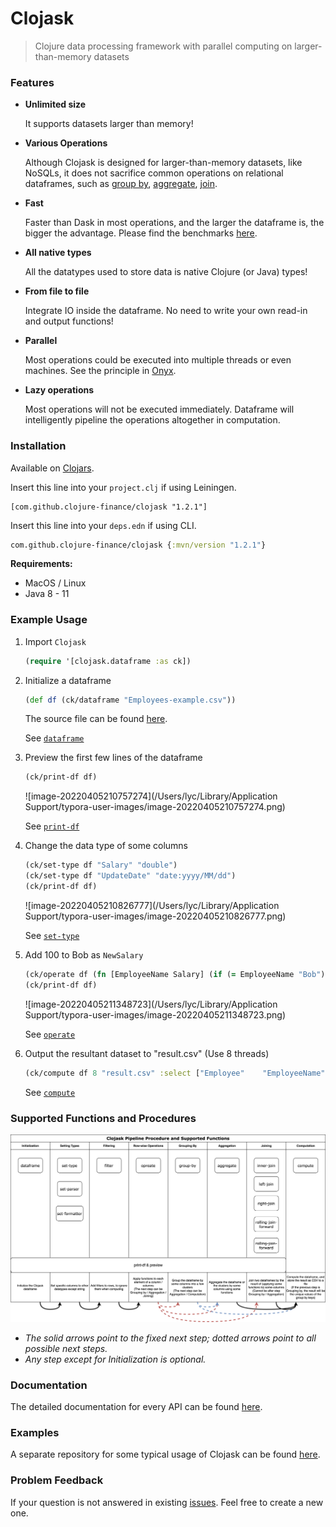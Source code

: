 # Clojask
> Clojure data processing framework with parallel computing on larger-than-memory datasets

### Features

- **Unlimited size**

  It supports datasets larger than memory!

- **Various Operations**

  Although Clojask is designed for larger-than-memory datasets, like NoSQLs, it does not sacrifice common operations on relational dataframes, such as [group by](https://clojure-finance.github.io/clojask-website/posts-output/API/#group-by), [aggregate](https://clojure-finance.github.io/clojask-website/posts-output/API/#aggregate), [join](https://clojure-finance.github.io/clojask-website/posts-output/API/#inner-join--left-join--right-join).

- **Fast**

  Faster than Dask in most operations, and the larger the dataframe is, the bigger the advantage. Please find the benchmarks [here](https://clojure-finance.github.io/clojask-website/pages-output/about/#benchmarks).

- **All native types**

  All the datatypes used to store data is native Clojure (or Java) types!

- **From file to file**

  Integrate IO inside the dataframe. No need to write your own read-in and output functions!

- **Parallel**

  Most operations could be executed into multiple threads or even machines. See the principle in [Onyx](http://www.onyxplatform.org/).

- **Lazy operations**

  Most operations will not be executed immediately. Dataframe will intelligently pipeline the operations altogether in computation.

### Installation

Available on [Clojars](https://clojars.org/com.github.clojure-finance/clojask). 

Insert this line into your `project.clj` if using Leiningen.

```
[com.github.clojure-finance/clojask "1.2.1"]
```

Insert this line into your `deps.edn` if using CLI.

```clojure
com.github.clojure-finance/clojask {:mvn/version "1.2.1"}
```

**Requirements:**

- MacOS / Linux
- Java 8 - 11

### Example Usage

1. Import `Clojask`

   ```clojure
   (require '[clojask.dataframe :as ck])
   ```

2. Initialize a dataframe

   ```clojure
   (def df (ck/dataframe "Employees-example.csv"))
   ```

   The source file can be found [here](https://github.com/clojure-finance/clojask/blob/1.x.x/test/clojask/Employees-example.csv).

   See [`dataframe`](https://clojure-finance.github.io/clojask-website/posts-output/API/#dataframe)

3. Preview the first few lines of the dataframe

   ```clojure
   (ck/print-df df)
   ```

   ![image-20220405210757274](/Users/lyc/Library/Application Support/typora-user-images/image-20220405210757274.png)

   See [`print-df`](https://clojure-finance.github.io/clojask-website/posts-output/API/#print-df)

4. Change the data type of some columns

   ```clojure
   (ck/set-type df "Salary" "double")
   (ck/set-type df "UpdateDate" "date:yyyy/MM/dd")
   (ck/print-df df)
   ```

   ![image-20220405210826777](/Users/lyc/Library/Application Support/typora-user-images/image-20220405210826777.png)

   See [`set-type`](https://clojure-finance.github.io/clojask-website/posts-output/API/#set-type)

5. Add 100 to Bob as `NewSalary`

   ```clojure
   (ck/operate df (fn [EmployeeName Salary] (if (= EmployeeName "Bob") (+ Salary 100) Salary)) ["EmployeeName" "Salary"] "NewSalary")
   (ck/print-df df)
   ```

   ![image-20220405211348723](/Users/lyc/Library/Application Support/typora-user-images/image-20220405211348723.png)

   See [`operate`](https://clojure-finance.github.io/clojask-website/posts-output/API/#operate-in-place-modification)

6. Output the resultant dataset to "result.csv" (Use 8 threads)

   ```clojure
   (ck/compute df 8 "result.csv" :select ["Employee"	"EmployeeName"	"Department"	"newSalary"	"UpdateDate"])
   ```

   See [`compute`](https://clojure-finance.github.io/clojask-website/posts-output/API/#compute)

### Supported Functions and Procedures

![clojask functions](docs/clojask_functions.png)

- *The solid arrows point to the fixed next step; dotted arrows point to all possible next steps.*
- *Any step except for Initialization is optional.*

### Documentation

The detailed documentation for every API can be found [here](https://clojure-finance.github.io/clojask-website/posts-output/API/).

### Examples

A separate repository for some typical usage of Clojask can be found [here](https://github.com/clojure-finance/clojask-examples).

### Problem Feedback

If your question is not answered in existing [issues](https://github.com/clojure-finance/clojask/issues). Feel free to create a new one.
